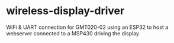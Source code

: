 # wireless-display-driver
WiFi &amp; UART connection for GMT020-02 using an ESP32 to host a webserver connected to a MSP430 driving the display
